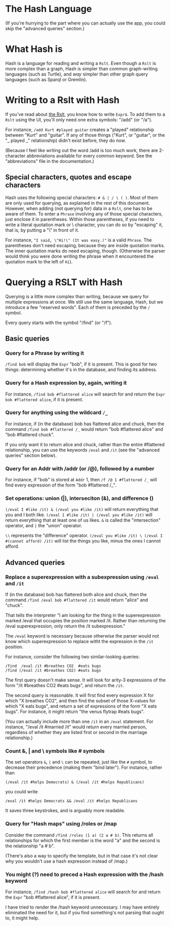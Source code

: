 # The Hash Language

(If you're hurrying to the part where you can actually use the app,
you could skip the "advanced queries" section.)


# What Hash is

Hash is a language for reading and writing a `Rslt`.
Even though a `Rslt` is more complex than a graph,
Hash is simpler than common graph-writing languages (such as Turtle),
and *way* simpler than other graph query languages (such as Sparql or Gremlin).


# Writing to a Rslt with Hash

If you've read about [the Rslt](docs/the-rslt.md), you know how to write `Expr`s.
To add them to a `Rslt` using the UI,
you'll only need one extra symbols: "/add" (or "/a").

For instance, `/add Kurt #played guitar` creates a "played" relationship between "Kurt" and "guitar".
If any of those things ("Kurt", or "guitar", or the "_ played _" relationship) didn't exist before,
they do now.

(Because I feel like writing out the word /add is too much work,
there are 2-character abbreviations available for every common keyword.
See the "abbreviations" file in the documentation.)


## Special characters, quotes and escape characters

Hash uses the following special characters: `# & | / \ ( )`.
Most of them are only used for querying,
as explained in the rest of this document.
However, when adding (not querying for) data in a `Rslt`,
one has to be aware of them.
To enter a `Phrase` involving any of those special characters,
just enclose it in parentheses.
Within those parentheses,
if you need to write a literal quotation mark or \ character,
you can do so by "escaping" it,
that is, by putting a "\\" in front of it.

For instance, 
`"I said, \"Hi!\" (It was easy.)"` 
is a valid `Phrase`.
The parentheses don't need escaping,
because they are inside quotation marks.
The inner quotation marks do need escaping, though.
(Otherwise the parser would think you were done writing the phrase
when it encountered the quotation mark to the left of `Hi`).


# Querying a RSLT with Hash

Querying is a little more complex than writing,
because we query for multiple expressions at once.
We still use the same language, Hash,
but we introduce a few "reserved words".
Each of them is preceded by the `/` symbol.

Every query starts with the symbol "/find" (or "/f").


## Basic queries
### Query for a Phrase by writing it

`/find bob` will display the `Expr` "bob", if it is present.
This is good for two things:
determining whether it's in the database,
and finding its address.


### Query for a Hash expression by, again, writing it

For instance,
`/find bob #flattered alice` will search for and return the `Expr`
`bob #flattered alice`,
if it is present.


### Query for anything using the wildcard `/_`

For instance, if (in the database) bob has flattered alice and chuck,
then the command `/find bob #flattered /_`
would return "bob #flattered alice" and "bob #flattered chuck".

If you only want it to return alice and chuck,
rather than the entire #flattered relationship,
you can use the keywords `/eval` and `/it`
(see the "advanced queries" section below).


### Query for an Addr with /addr (or /@), followed by a number

For instance, if "bob" is stored at `Addr` 1,
then `/f /@ 1 #flattered /_` will find every expression of the form "bob #flattered /_".


### Set operations: union (|), interseciton (&), and difference (\)

`(/eval I #like /it) & (/eval you #like /it)` will return everything that you and I both like.
`(/eval I #like /it) | (/eval you #like /it)` will return everything that at least one of us likes.
`&` is called the "intersection" operator,
and `|` the "union" operator.

`\\` represents the "difference" operator.
`(/eval you #like /it) \ (/eval I #(cannot afford) /it)`
will list the things you like, minus the ones I cannot afford.


## Advanced queries

### Replace a superexpression with a subexpression using `/eval` and `/it`

If (in the database) bob has flattered both alice and chuck,
then the command `/find /eval bob #flattered /it` would return "alice" and "chuck".

That tells the interpreter
"I am looking for the thing in the superexpression marked /eval that occupies the position marked /it.
Rather than returning the /eval superexpression,
only return the /it subexpression."

The `/eval` keyword is necessary because otherwise the parser would not know which superexpression to replace witht the expression in the `/it` position.

For instance, consider the following two similar-looking queries:

```
/find  /eval /it #breathes CO2  #eats bugs
/find (/eval /it #breathes CO2) #eats bugs
```

The first query doesn't make sense.
It will look for arity-3 expressions of the form
"/it #breathes CO2 #eats bugs",
and return the `/it`.

The second query is reasonable.
It will first find every expression X for which "X breathes CO2",
and then find the subset of those X-values for which "X eats bugs",
and return a set of expressions of the form "X eats bugs".
For instance, it might return "the venus flytrap #eats bugs".

(You can actually include more than one `/it` in an `/eval` statement.
For instance, "/eval /it #married /it" would return every married person,
regardless of whether they are listed first or second in the marriage relationship.)


### Count &, | and \ symbols like # symbols

The set operators `&`, `|` and `\` can be repeated,
just like the `#` symbol,
to decrease their precedence (making them "bind later").
For instance, rather than
```
(/eval /it #helps Democrats) & (/eval /it #helps Republicans)
```

you could write
```
/eval /it #helps Democrats && /eval /it #helps Republicans
```

It saves three keystrokes, and is arguably more readable.


### Query for "Hash maps" using /roles or /map

Consider the command `/find /roles (1 a) (2 a # b)`.
This returns all relationships for which the first member is the word "a"
and the second is the relationship "a # b".

(There's also a way to specify the template,
but in that case it's not clear why you wouldn't use a hash expression instead of /map.)


### You might (?) need to preced a Hash expression with the /hash keyword

For instance,
`/find /hash bob #flattered alice` will search for and return
the `Expr` "bob #flattered alice",
if it is present.

I have tried to render the /hash keyword unnecessary.
I may have entirely eliminated the need for it,
but if you find something's not parsing that ought to,
it might help.
